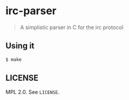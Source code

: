 # irc-parser

> A simplistic parser in C for the irc protocol

## Using it

```sh
$ make
```

## LICENSE

MPL 2.0. See `LICENSE`.

